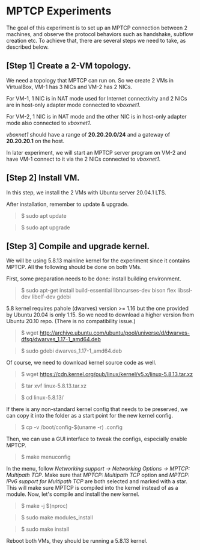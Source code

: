 # MPTCP Experiments

The goal of this experiment is to set up an MPTCP connection between 2 machines, and observe the protocol behaviors such as handshake, subflow creation etc.
To achieve that, there are several steps we need to take, as described below.

## [Step 1] Create a 2-VM topology.
We need a topology that MPTCP can run on. So we create 2 VMs in VirtualBox, VM-1 has 3 NICs and VM-2 has 2 NICs.

For VM-1, 1 NIC is in NAT mode used for Internet connectivity and 2 NICs are in host-only adapter mode connected to _vboxnet1_.

For VM-2, 1 NIC is in NAT mode and the other NIC is in host-only adapter mode also connected to _vboxnet1_.

_vboxnet1_ should have a range of **20.20.20.0/24** and a gateway of **20.20.20.1** on the host.

In later experiment, we will start an MPTCP server program on VM-2 and have VM-1 connect to it via the 2 NICs connected to _vboxnet1_.

## [Step 2] Install VM.
In this step, we install the 2 VMs with Ubuntu server 20.04.1 LTS.

After installation, remember to update & upgrade.
> $ sudo apt update

> $ sudo apt upgrade

## [Step 3] Compile and upgrade kernel.
We will be using 5.8.13 mainline kernel for the experiment since it contains MPTCP. All the following should be done on both VMs.

First, some preparation needs to be done: install building environment.

> $ sudo apt-get install build-essential libncurses-dev bison flex libssl-dev libelf-dev gdebi

5.8 kernel requires pahole (dwarves) version >= 1.16 but the one provided by Ubuntu 20.04 is only 1.15. So we need to download a higher version from Ubuntu 20.10 repo. (There is no compatibility issue.)

> $ wget http://archive.ubuntu.com/ubuntu/pool/universe/d/dwarves-dfsg/dwarves_1.17-1_amd64.deb

> $ sudo gdebi dwarves_1.17-1_amd64.deb

Of course, we need to download kernel source code as well.

> $ wget https://cdn.kernel.org/pub/linux/kernel/v5.x/linux-5.8.13.tar.xz

> $ tar xvf linux-5.8.13.tar.xz

> $ cd linux-5.8.13/

If there is any non-standard kernel config that needs to be preserved, we can copy it into the folder as a start point for the new kernel config.

> $ cp -v /boot/config-$(uname -r) .config

Then, we can use a GUI interface to tweak the configs, especially enable MPTCP.

> $ make menuconfig

In the menu, follow _Networking support -> Networking Options -> MPTCP: Multipath TCP_. Make sure that _MPTCP: Multipath TCP_ option and _MPTCP: IPv6 support for Multipath TCP_ are both selected and marked with a star. This will make sure MPTCP is compiled into the kernel instead of as a module. Now, let's compile and install the new kernel.

> $ make -j $(nproc)

> $ sudo make modules_install

> $ sudo make install

Reboot both VMs, they should be running a 5.8.13 kernel.
